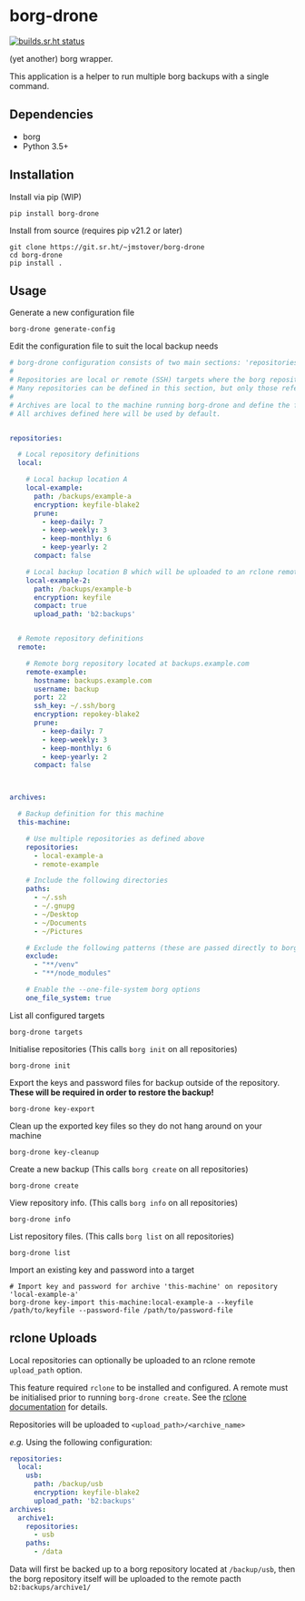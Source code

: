 # borg-drone

[![builds.sr.ht status](https://builds.sr.ht/~jmstover/borg-drone/commits/master.svg)](https://builds.sr.ht/~jmstover/borg-drone/commits/master?)

(yet another) borg wrapper.

This application is a helper to run multiple borg backups with a single command.

## Dependencies

- borg
- Python 3.5+

## Installation

Install via pip (WIP)
```shell
pip install borg-drone
```

Install from source (requires pip v21.2 or later)
```shell
git clone https://git.sr.ht/~jmstover/borg-drone
cd borg-drone
pip install .
```

## Usage

Generate a new configuration file
```shell
borg-drone generate-config
```

Edit the configuration file to suit the local backup needs
```yaml
# borg-drone configuration consists of two main sections: 'repositories' and 'archives'
#
# Repositories are local or remote (SSH) targets where the borg repository will be created.
# Many repositories can be defined in this section, but only those referenced by an archive will be used.
#
# Archives are local to the machine running borg-drone and define the folders to be backed up and excluded.
# All archives defined here will be used by default.


repositories:

  # Local repository definitions
  local:

    # Local backup location A
    local-example:
      path: /backups/example-a
      encryption: keyfile-blake2
      prune:
        - keep-daily: 7
        - keep-weekly: 3
        - keep-monthly: 6
        - keep-yearly: 2
      compact: false

    # Local backup location B which will be uploaded to an rclone remote
    local-example-2:
      path: /backups/example-b
      encryption: keyfile
      compact: true
      upload_path: 'b2:backups'


  # Remote repository definitions
  remote:

    # Remote borg repository located at backups.example.com
    remote-example:
      hostname: backups.example.com
      username: backup
      port: 22
      ssh_key: ~/.ssh/borg
      encryption: repokey-blake2
      prune:
        - keep-daily: 7
        - keep-weekly: 3
        - keep-monthly: 6
        - keep-yearly: 2
      compact: false



archives:

  # Backup definition for this machine
  this-machine:

    # Use multiple repositories as defined above
    repositories:
      - local-example-a
      - remote-example

    # Include the following directories
    paths:
      - ~/.ssh
      - ~/.gnupg
      - ~/Desktop
      - ~/Documents
      - ~/Pictures

    # Exclude the following patterns (these are passed directly to borg)
    exclude:
      - "**/venv"
      - "**/node_modules"

    # Enable the --one-file-system borg options
    one_file_system: true
```

List all configured targets
```shell
borg-drone targets
```


Initialise repositories (This calls `borg init` on all repositories)
```shell
borg-drone init
```

Export the keys and password files for backup outside of the repository.
**These will be required in order to restore the backup!**
```shell
borg-drone key-export
```


Clean up the exported key files so they do not hang around on your machine
```shell
borg-drone key-cleanup
```


Create a new backup (This calls `borg create` on all repositories)
```shell
borg-drone create
```


View repository info. (This calls `borg info` on all repositories)
```shell
borg-drone info
```

List repository files. (This calls `borg list` on all repositories)
```shell
borg-drone list
```


Import an existing key and password into a target
```shell
# Import key and password for archive 'this-machine' on repository 'local-example-a'
borg-drone key-import this-machine:local-example-a --keyfile /path/to/keyfile --password-file /path/to/password-file
```

## rclone Uploads

Local repositories can optionally be uploaded to an rclone remote `upload_path` option.

This feature required `rclone` to be installed and configured. A remote must be initialised prior to running `borg-drone create`.
See the [rclone documentation](https://rclone.org/docs/) for details.

Repositories will be uploaded to `<upload_path>/<archive_name>`

_e.g._ Using the following configuration:
```yaml
repositories:
  local:
    usb:
      path: /backup/usb
      encryption: keyfile-blake2
      upload_path: 'b2:backups'
archives:
  archive1:
    repositories:
      - usb
    paths:
      - /data
```

Data will first be backed up to a borg repository located at `/backup/usb`,
then the borg repository itself will be uploaded to the remote pacth `b2:backups/archive1/`
